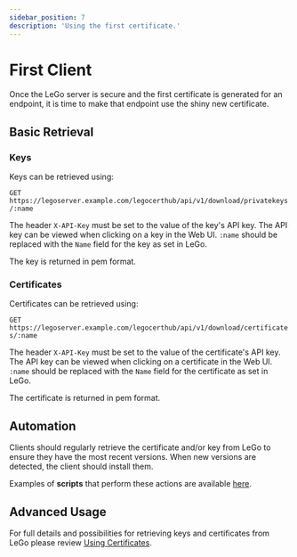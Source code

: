 ```yaml
---
sidebar_position: 7
description: 'Using the first certificate.'
---
```


# First Client

Once the LeGo server is secure and the first certificate is
generated for an endpoint, it is time to make that endpoint use
the shiny new certificate.

## Basic Retrieval

### Keys

Keys can be retrieved using:

`GET https://legoserver.example.com/legocerthub/api/v1/download/privatekeys/:name` 

The header `X-API-Key` must be set to the value of the key's 
API key. The API key can be viewed when clicking on a key in 
the Web UI. `:name` should be replaced with the `Name` field 
for the key as set in LeGo.

The key is returned in pem format.

### Certificates

Certificates can be retrieved using:

`GET https://legoserver.example.com/legocerthub/api/v1/download/certificates/:name`  

The header `X-API-Key` must be set to the value of the certificate's 
API key. The API key can be viewed when clicking on a certificate in 
the Web UI. `:name` should be replaced with the `Name` field for the
certificate as set in LeGo.

The certificate is returned in pem format.

## Automation

Clients should regularly retrieve the certificate and/or key 
from LeGo to ensure they have the most recent versions. When 
new versions are detected, the client should install them.

Examples of **scripts** that perform these actions are available 
[here](https://github.com/gregtwallace/certificate-scripts).

## Advanced Usage

For full details and possibilities for retrieving keys and 
certificates from LeGo please review 
[Using Certificates](/docs/certificate_usage).
